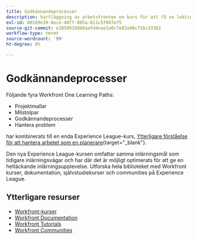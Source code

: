 ```yaml
---
title: Godkännandeprocesser
description: kartläggning av arbetsfronten en kurs för att få se lektionskurser
exl-id: 80189e39-8ece-48ff-865a-811c5f007e75
source-git-commit: e1850919d89aafd4cee3a0c7e83a98c71bc33382
workflow-type: tm+mt
source-wordcount: '99'
ht-degree: 0%

---
```


# Godkännandeprocesser

Följande fyra Workfront One Learning Paths:

* Projektmallar
* Milstolpar
* Godkännandeprocesser
* Hantera problem

har kombinerats till en enda Experience League-kurs, [Ytterligare förståelse för att hantera arbetet som en planerare](https://experienceleague.adobe.com/?recommended=Workfront-U-1-2022.3.planners){target="_blank"}.

Den nya Experience League-kursen omfattar samma inlärningsmål som tidigare inlärningsvägar och har där det är möjligt optimerats för att ge en heltäckande inlärningsupplevelse.  Utforska hela biblioteket med Workfront kurser, dokumentation, självstudiekurser och communities på Experience League.

## Ytterligare resurser

* [Workfront-kurser](https://experienceleague.adobe.com/?lang=en&amp;Solution=Workfront#courses)
* [Workfront Documentation](https://experienceleague.adobe.com/docs/workfront.html)
* [Workfront Tutorials](https://experienceleague.adobe.com/docs/workfront-learn/tutorials-workfront/home.html)
* [Workfront Communities](https://experienceleaguecommunities.adobe.com/t5/workfront/ct-p/workfront)
